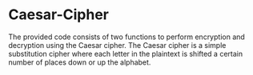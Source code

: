 # Caesar-Cipher
The provided code consists of two functions to perform encryption and decryption using the Caesar cipher. The Caesar cipher is a simple substitution cipher where each letter in the plaintext is shifted a certain number of places down or up the alphabet.
